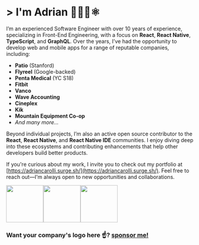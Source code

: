 # > I'm  Adrian 👨🏻‍💻⚛️

I’m an experienced Software Engineer with over 10 years of experience, specializing in Front-End Engineering, with a focus on **React**, **React Native**, **TypeScript**, and **GraphQL**. Over the years, I’ve had the opportunity to develop web and mobile apps for a range of reputable companies, including:

- **Patio** (Stanford)  
- **Flyreel** (Google-backed)  
- **Penta Medical** (YC S18)  
- **Fitbit**  
- **Vanco**  
- **Wave Accounting**  
- **Cineplex**  
- **Kik**  
- **Mountain Equipment Co-op**  
- *And many more...*

Beyond individual projects, I’m also an active open source contributor to the **React**, **React Native**, and **React Native IDE** communities. I enjoy diving deep into these ecosystems and contributing enhancements that help other developers build better products.

If you're curious about my work, I invite you to check out my portfolio at [https://adriancarolli.surge.sh/](https://adriancarolli.surge.sh/). Feel free to reach out—I'm always open to new opportunities and collaborations.

<a href="https://www.g2i.co?utm_source=watadarkstar"><img src="https://user-images.githubusercontent.com/3059371/94947757-2cf3e700-04ac-11eb-832a-8c7ddd822bef.jpeg" width="100px" /></a><a href="https://invertase.io?utm_source=watadarkstar"><img src="https://avatars.githubusercontent.com/u/13588260?s=200&v=4" width="100px" /></a><a href="https://stacktiger.co?utm_source=watadarkstar"><img src="https://user-images.githubusercontent.com/3059371/130081331-06771555-1aa4-4ef5-a956-40f69f4cc276.png" width="100px" /></a>

### Want your company's logo here ☝️? [sponsor me!](https://github.com/sponsors/watadarkstar)
